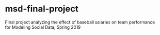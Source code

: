 # msd-final-project
Final project analyzing the effect of baseball salaries on team performance for Modeling Social Data, Spring 2019

